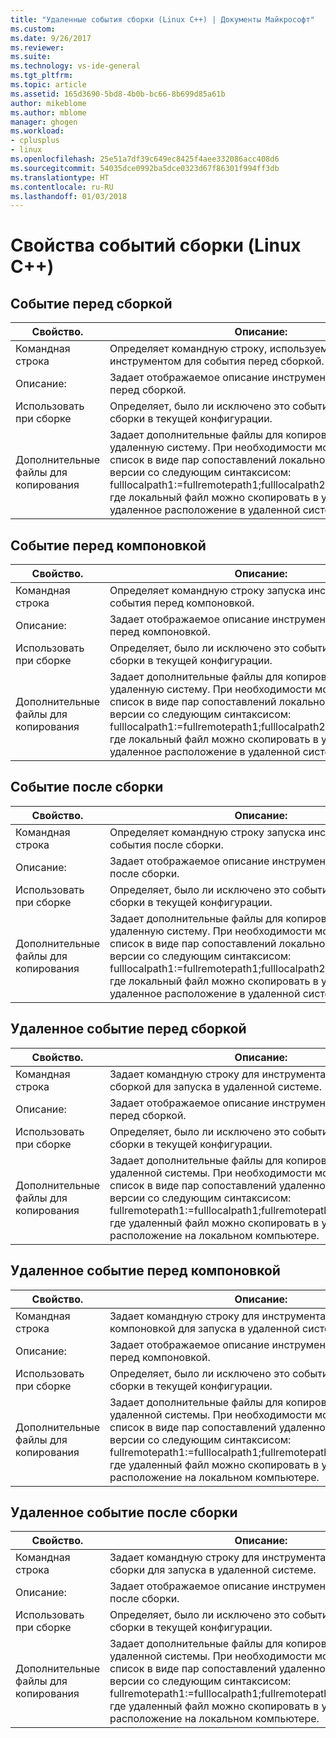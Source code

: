 ```yaml
---
title: "Удаленные события сборки (Linux C++) | Документы Майкрософт"
ms.custom: 
ms.date: 9/26/2017
ms.reviewer: 
ms.suite: 
ms.technology: vs-ide-general
ms.tgt_pltfrm: 
ms.topic: article
ms.assetid: 165d3690-5bd8-4b0b-bc66-8b699d85a61b
author: mikeblome
ms.author: mblome
manager: ghogen
ms.workload:
- cplusplus
- linux
ms.openlocfilehash: 25e51a7df39c649ec8425f4aee332086acc408d6
ms.sourcegitcommit: 54035dce0992ba5dce0323d67f86301f994ff3db
ms.translationtype: HT
ms.contentlocale: ru-RU
ms.lasthandoff: 01/03/2018
---
```

# <a name="build-event-properties-linux-c"></a>Свойства событий сборки (Linux C++) 

## <a name="pre-build-event"></a>Событие перед сборкой

Свойство. | Описание:
--- | ---
Командная строка | Определяет командную строку, используемую инструментом для события перед сборкой.
Описание: | Задает отображаемое описание инструмента для события перед сборкой.
Использовать при сборке | Определяет, было ли исключено это событие сборки из сборки в текущей конфигурации.
Дополнительные файлы для копирования | Задает дополнительные файлы для копирования в удаленную систему. При необходимости можно указать список в виде пар сопоставлений локальной и удаленной версии со следующим синтаксисом: fulllocalpath1:=fullremotepath1;fulllocalpath2:=fullremotepath2, где локальный файл можно скопировать в указанное удаленное расположение в удаленной системе.

## <a name="pre-link-event"></a>Событие перед компоновкой

Свойство. | Описание:
--- | ---
Командная строка | Определяет командную строку запуска инструмента для события перед компоновкой.
Описание: | Задает отображаемое описание инструмента для события перед компоновкой.
Использовать при сборке | Определяет, было ли исключено это событие сборки из сборки в текущей конфигурации.
Дополнительные файлы для копирования | Задает дополнительные файлы для копирования в удаленную систему. При необходимости можно указать список в виде пар сопоставлений локальной и удаленной версии со следующим синтаксисом: fulllocalpath1:=fullremotepath1;fulllocalpath2:=fullremotepath2, где локальный файл можно скопировать в указанное удаленное расположение в удаленной системе.

## <a name="post-build-event"></a>Событие после сборки

Свойство. | Описание:
--- | ---
Командная строка | Определяет командную строку запуска инструмента для события после сборки.
Описание: | Задает отображаемое описание инструмента для события после сборки.
Использовать при сборке | Определяет, было ли исключено это событие сборки из сборки в текущей конфигурации.
Дополнительные файлы для копирования | Задает дополнительные файлы для копирования в удаленную систему. При необходимости можно указать список в виде пар сопоставлений локальной и удаленной версии со следующим синтаксисом: fulllocalpath1:=fullremotepath1;fulllocalpath2:=fullremotepath2, где локальный файл можно скопировать в указанное удаленное расположение в удаленной системе.

## <a name="remote-pre-build-event"></a>Удаленное событие перед сборкой

Свойство. | Описание:
--- | ---
Командная строка | Задает командную строку для инструмента события перед сборкой для запуска в удаленной системе.
Описание: | Задает отображаемое описание инструмента для события перед сборкой.
Использовать при сборке | Определяет, было ли исключено это событие сборки из сборки в текущей конфигурации.
Дополнительные файлы для копирования | Задает дополнительные файлы для копирования из удаленной системы. При необходимости можно указать список в виде пар сопоставлений удаленной и локальной версии со следующим синтаксисом: fullremotepath1:=fulllocalpath1;fullremotepath2:=fulllocalpath2, где удаленный файл можно скопировать в указанное расположение на локальном компьютере.

## <a name="remote-pre-link-event"></a>Удаленное событие перед компоновкой

Свойство. | Описание:
--- | ---
Командная строка | Задает командную строку для инструмента события перед компоновкой для запуска в удаленной системе.
Описание: | Задает отображаемое описание инструмента для события перед компоновкой.
Использовать при сборке | Определяет, было ли исключено это событие сборки из сборки в текущей конфигурации.
Дополнительные файлы для копирования | Задает дополнительные файлы для копирования из удаленной системы. При необходимости можно указать список в виде пар сопоставлений удаленной и локальной версии со следующим синтаксисом: fullremotepath1:=fulllocalpath1;fullremotepath2:=fulllocalpath2, где удаленный файл можно скопировать в указанное расположение на локальном компьютере.

## <a name="remote-post-build-event"></a>Удаленное событие после сборки

Свойство. | Описание:
--- | ---
Командная строка | Задает командную строку для инструмента события после сборки для запуска в удаленной системе.
Описание: | Задает отображаемое описание инструмента для события после сборки.
Использовать при сборке | Определяет, было ли исключено это событие сборки из сборки в текущей конфигурации.
Дополнительные файлы для копирования | Задает дополнительные файлы для копирования из удаленной системы. При необходимости можно указать список в виде пар сопоставлений удаленной и локальной версии со следующим синтаксисом: fullremotepath1:=fulllocalpath1;fullremotepath2:=fulllocalpath2, где удаленный файл можно скопировать в указанное расположение на локальном компьютере.
